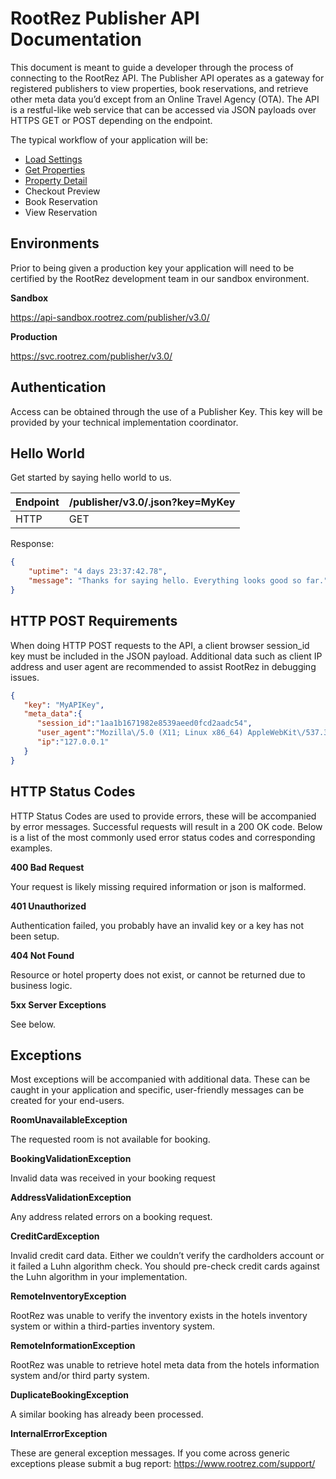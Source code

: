 # RootRez Publisher API Documentation

This document is meant to guide a developer through the process of connecting to the RootRez API. 
The Publisher API operates as a gateway for registered publishers to view properties, book 
reservations, and retrieve other meta data you’d except from an Online Travel Agency (OTA). 
The API is a restful-like web service that can be accessed via JSON payloads over HTTPS GET or
 POST depending on the endpoint.

The typical workflow of your application will be:

- [Load Settings](settings.md)
- [Get Properties](properties.md)
- [Property Detail](property.md)
- Checkout Preview
- Book Reservation
- View Reservation

## Environments

Prior to being given a production key your application will need to be certified by the 
RootRez development team in our sandbox environment. 

**Sandbox** 

https://api-sandbox.rootrez.com/publisher/v3.0/

**Production** 

https://svc.rootrez.com/publisher/v3.0/

## Authentication

Access can be obtained through the use of a Publisher Key. This key will be provided by 
your technical implementation coordinator.


## Hello World 

Get started by saying hello world to us.

|  Endpoint | /publisher/v3.0/.json?key=MyKey |
| ------------- | ------------- |
| HTTP  | GET  |


Response:

```json
{
    "uptime": "4 days 23:37:42.78",
    "message": "Thanks for saying hello. Everything looks good so far."
}
```

## HTTP POST Requirements

When doing HTTP POST requests to the API, a client browser session_id key must be included in the 
JSON payload. Additional data such as client IP address and user agent are recommended to assist 
RootRez in debugging issues.

```json
{
   "key": "MyAPIKey",
   "meta_data":{
      "session_id":"1aa1b1671982e8539aeed0fcd2aadc54",
      "user_agent":"Mozilla\/5.0 (X11; Linux x86_64) AppleWebKit\/537.36 (KHTML, like Gecko) Chrome\/63.0.3239.132 Safari\/537.36",
      "ip":"127.0.0.1"
   }
}
```

## HTTP Status Codes

HTTP Status Codes are used to provide errors, these will be accompanied by error messages. 
Successful requests will result in a 200 OK code. Below is a list of the most commonly used 
error status codes and corresponding examples.

**400 Bad Request**

Your request is likely missing required information or json is malformed.

**401 Unauthorized**

Authentication failed, you probably have an invalid key or a key has not been setup.

**404 Not Found**

Resource or hotel property does not exist, or cannot be returned due to business logic.

**5xx Server Exceptions**

See below.

## Exceptions

Most exceptions will be accompanied with additional data. These can be caught in your application and specific, 
user-friendly messages can be created for your end-users.

**RoomUnavailableException**

The requested room is not available for booking.

**BookingValidationException**

Invalid data was received in your booking request

**AddressValidationException**

Any address related errors on a booking request.

**CreditCardException**

Invalid credit card data. Either we couldn’t verify the cardholders account or it failed a 
Luhn algorithm check. You should pre-check credit cards against the Luhn algorithm in your 
implementation.

**RemoteInventoryException**

RootRez was unable to verify the inventory exists in the hotels inventory system or within a 
third-parties inventory system.

**RemoteInformationException**

RootRez was unable to retrieve hotel meta data from the hotels information system and/or 
third party system.

**DuplicateBookingException**

A similar booking has already been processed.

**InternalErrorException**

These are general exception messages. If you come across generic exceptions please 
submit a bug report: https://www.rootrez.com/support/